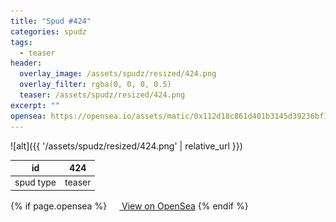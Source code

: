 ```yaml
---
title: "Spud #424"
categories: spudz
tags:
  - teaser
header:
  overlay_image: /assets/spudz/resized/424.png
  overlay_filter: rgba(0, 0, 0, 0.5)
  teaser: /assets/spudz/resized/424.png
excerpt: ""
opensea: https://opensea.io/assets/matic/0x112d18c861d401b3145d39236bf149f01e18beed/424
---
```

![alt]({{ '/assets/spudz/resized/424.png' | relative_url }})

| id | 424 |
|-|-|
| spud type | teaser |

{% if page.opensea %}
<a href="{{page.opensea}}" class="btn btn--info" onclick="window.open(this.href, '_blank'); return false;"><img src="/assets/images/opensea.svg" width="16px"><span>  View on OpenSea</span></a>
{% endif %}
